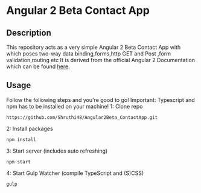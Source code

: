 # Angular 2 Beta Contact App

## Description
This repository acts as a very simple Angular 2 Beta Contact App with which poses two-way data binding,forms,http GET and Post ,form validation,routing etc
It is derived from the official Angular 2 Documentation which can be found [here](https://angular.io/docs/ts/latest/quickstart.html).
## Usage
Follow the following steps and you're good to go! Important: Typescript and npm has to be installed on your machine!
1: Clone repo
```
https://github.com/Shruthi48/Angular2Beta_ContactApp.git
```
2: Install packages
```
npm install
```
3: Start server (includes auto refreshing)
```
npm start
```
4: Start Gulp Watcher (compile TypeScript and (S)CSS)
```
gulp
```
